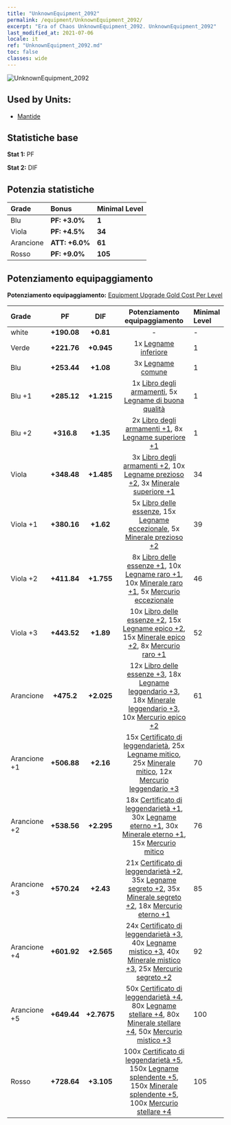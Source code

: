 ```yaml
---
title: "UnknownEquipment_2092"
permalink: /equipment/UnknownEquipment_2092/
excerpt: "Era of Chaos UnknownEquipment_2092. UnknownEquipment_2092"
last_modified_at: 2021-07-06
locale: it
ref: "UnknownEquipment_2092.md"
toc: false
classes: wide
---
```


  ![UnknownEquipment_2092](/images/e/e_2092.png)

## Used by Units:

* [Mantide](/it/units/Mantis/) 


## Statistiche base
 **Stat 1:** PF

 **Stat 2:** DIF

## Potenzia statistiche

  |     Grade    |   Bonus | Minimal Level | 
  |:-------------|:--------|:--------------| 
  | Blu | **PF: +3.0%** | **1** | 
  | Viola | **PF: +4.5%** | **34** | 
  | Arancione | **ATT: +6.0%** | **61** | 
  | Rosso | **PF: +9.0%** | **105** | 


## Potenziamento equipaggiamento
 **Potenziamento equipaggiamento:** [Equipment Upgrade Gold Cost Per Level](/equipment/EquipmentUpgradeCostPerLevel/) 

  |          Grade      | PF | DIF | Potenziamento equipaggiamento | Minimal Level |
  |:--------------------|:---------:|:---------:|:----------------:|:--------------|
  | white | **+190.08** | **+0.81** | - | - |
  | Verde | **+221.76** | **+0.945** | 1x [Legname inferiore](/ItemsIT/mat_1/) | 1 |
  | Blu | **+253.44** | **+1.08** | 3x [Legname comune](/ItemsIT/mat_7/) | 1 |
  | Blu +1 | **+285.12** | **+1.215** | 1x [Libro degli armamenti](/ItemsIT/mat_18/), 5x [Legname di buona qualità](/ItemsIT/mat_13/) | 1 |
  | Blu +2 | **+316.8** | **+1.35** | 2x [Libro degli armamenti +1](/ItemsIT/mat_25/), 8x [Legname superiore +1](/ItemsIT/mat_20/) | 1 |
  | Viola | **+348.48** | **+1.485** | 3x [Libro degli armamenti +2](/ItemsIT/mat_32/), 10x [Legname prezioso +2](/ItemsIT/mat_27/), 3x [Minerale superiore +1](/ItemsIT/mat_19/) | 34 |
  | Viola +1 | **+380.16** | **+1.62** | 5x [Libro delle essenze](/ItemsIT/mat_39/), 15x [Legname eccezionale](/ItemsIT/mat_34/), 5x [Minerale prezioso +2](/ItemsIT/mat_26/) | 39 |
  | Viola +2 | **+411.84** | **+1.755** | 8x [Libro delle essenze +1](/ItemsIT/mat_46/), 10x [Legname raro +1](/ItemsIT/mat_41/), 10x [Minerale raro +1](/ItemsIT/mat_40/), 5x [Mercurio eccezionale](/ItemsIT/mat_35/) | 46 |
  | Viola +3 | **+443.52** | **+1.89** | 10x [Libro delle essenze +2](/ItemsIT/mat_53/), 15x [Legname epico +2](/ItemsIT/mat_48/), 15x [Minerale epico +2](/ItemsIT/mat_47/), 8x [Mercurio raro +1](/ItemsIT/mat_42/) | 52 |
  | Arancione | **+475.2** | **+2.025** | 12x [Libro delle essenze +3](/ItemsIT/mat_60/), 18x [Legname leggendario +3](/ItemsIT/mat_55/), 18x [Minerale leggendario +3](/ItemsIT/mat_54/), 10x [Mercurio epico +2](/ItemsIT/mat_49/) | 61 |
  | Arancione +1 | **+506.88** | **+2.16** | 15x [Certificato di leggendarietà](/ItemsIT/mat_67/), 25x [Legname mitico](/ItemsIT/mat_62/), 25x [Minerale mitico](/ItemsIT/mat_61/), 12x [Mercurio leggendario +3](/ItemsIT/mat_56/) | 70 |
  | Arancione +2 | **+538.56** | **+2.295** | 18x [Certificato di leggendarietà +1](/ItemsIT/mat_74/), 30x [Legname eterno +1](/ItemsIT/mat_69/), 30x [Minerale eterno +1](/ItemsIT/mat_68/), 15x [Mercurio mitico](/ItemsIT/mat_63/) | 76 |
  | Arancione +3 | **+570.24** | **+2.43** | 21x [Certificato di leggendarietà +2](/ItemsIT/mat_81/), 35x [Legname segreto +2](/ItemsIT/mat_76/), 35x [Minerale segreto +2](/ItemsIT/mat_75/), 18x [Mercurio eterno +1](/ItemsIT/mat_70/) | 85 |
  | Arancione +4 | **+601.92** | **+2.565** | 24x [Certificato di leggendarietà +3](/ItemsIT/mat_88/), 40x [Legname mistico +3](/ItemsIT/mat_83/), 40x [Minerale mistico +3](/ItemsIT/mat_82/), 25x [Mercurio segreto +2](/ItemsIT/mat_77/) | 92 |
  | Arancione +5 | **+649.44** | **+2.7675** | 50x [Certificato di leggendarietà +4](/ItemsIT/mat_95/), 80x [Legname stellare +4](/ItemsIT/mat_90/), 80x [Minerale stellare +4](/ItemsIT/mat_89/), 50x [Mercurio mistico +3](/ItemsIT/mat_84/) | 100 |
  | Rosso | **+728.64** | **+3.105** | 100x [Certificato di leggendarietà +5](/ItemsIT/mat_102/), 150x [Legname splendente +5](/ItemsIT/mat_97/), 150x [Minerale splendente +5](/ItemsIT/mat_96/), 100x [Mercurio stellare +4](/ItemsIT/mat_91/) | 105 |

